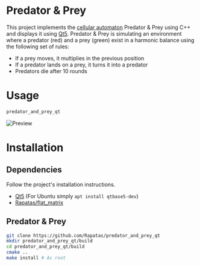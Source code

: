 # Predator & Prey
This project implements the [cellular automaton](https://en.wikipedia.org/wiki/Cellular_automaton) Predator & Prey using C++ and displays it using [Qt5](https://www.qt.io/). Predator & Prey is simulating an environment where a predator (red) and a prey (green) exist in a harmonic balance using the following set of rules:
* If a prey moves, it multiplies in the previous position
* If a predator lands on a prey, it turns it into a predator
* Predators die after 10 rounds

# Usage
```bash
predator_and_prey_qt
```

![Preview](https://i.imgur.com/ssM9G0v.png "Window Preview")

# Installation

## Dependencies
Follow the project's installation instructions.
* [Qt5](https://www.qt.io/) (For Ubuntu simply ```apt install qtbase5-dev```)
* [Rapatas/flat_matrix](https://github.com/Rapatas/flat_matrix)

## Predator & Prey
```bash
git clone https://github.com/Rapatas/predator_and_prey_qt
mkdir predator_and_prey_qt/build
cd predator_and_prey_qt/build
cmake ..
make install # As root
```
